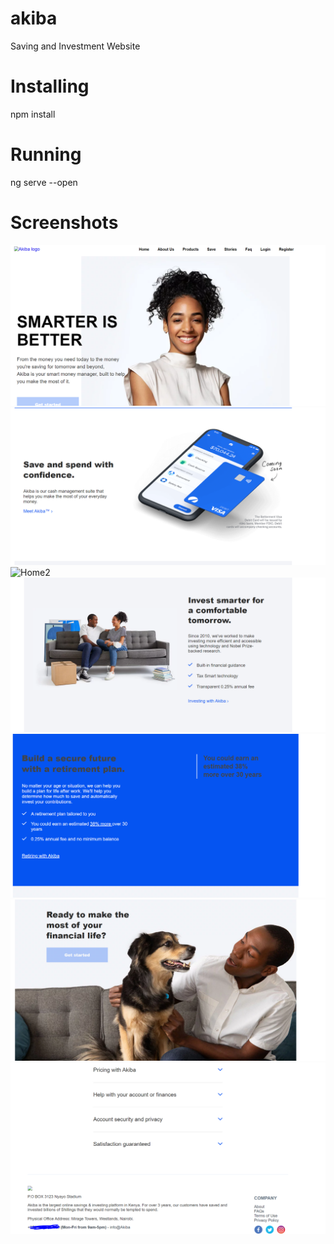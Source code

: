 # akiba
Saving and Investment Website

# Installing
npm install 

# Running 
ng serve --open

# Screenshots

![Home](https://github.com/cosmasken/akiba/blob/main/home.PNG)
![Home1](https://github.com/cosmasken/akiba/blob/main/home1.PNG)
![Home2](https://github.com/cosmasken/akiba/blob/main/home2.PNG)
![Home3](https://github.com/cosmasken/akiba/blob/main/home3.PNG)
![Home4](https://github.com/cosmasken/akiba/blob/main/home4.PNG)
![Home5](https://github.com/cosmasken/akiba/blob/main/home5.PNG)
![Home6](https://github.com/cosmasken/akiba/blob/main/home6.PNG)

